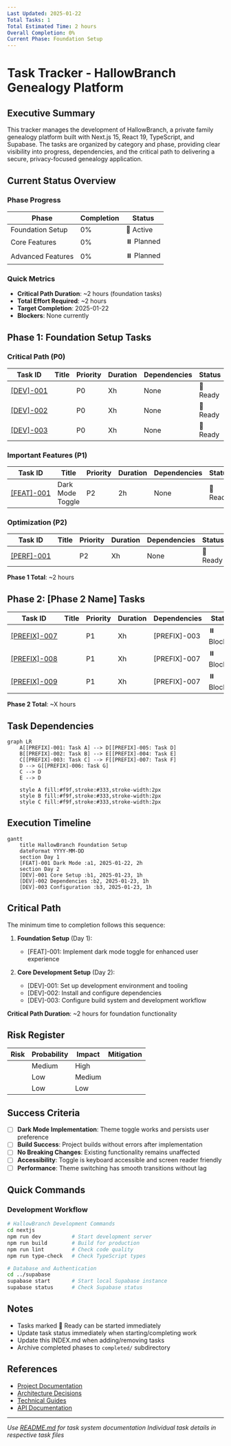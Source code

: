 ```yaml
---
Last Updated: 2025-01-22
Total Tasks: 1
Total Estimated Time: 2 hours
Overall Completion: 0%
Current Phase: Foundation Setup
---
```


# Task Tracker - HallowBranch Genealogy Platform

## Executive Summary

This tracker manages the development of HallowBranch, a private family genealogy platform built with Next.js 15, React 19, TypeScript, and Supabase. The tasks are organized by category and phase, providing clear visibility into progress, dependencies, and the critical path to delivering a secure, privacy-focused genealogy application.

## Current Status Overview

### Phase Progress

| Phase             | Completion | Status     |
| ----------------- | ---------- | ---------- |
| Foundation Setup  | 0%         | 🔄 Active  |
| Core Features     | 0%         | ⏸️ Planned |
| Advanced Features | 0%         | ⏸️ Planned |

### Quick Metrics

- **Critical Path Duration**: ~2 hours (foundation tasks)
- **Total Effort Required**: ~2 hours
- **Target Completion**: 2025-01-22
- **Blockers**: None currently

## Phase 1: Foundation Setup Tasks

### Critical Path (P0)

| Task ID                         | Title              | Priority | Duration | Dependencies | Status   |
| ------------------------------- | ------------------ | -------- | -------- | ------------ | -------- |
| [[DEV]-001](dev/[DEV]-001-*.md) | <Brief task title> | P0       | Xh       | None         | 🔄 Ready |
| [[DEV]-002](dev/[DEV]-002-*.md) | <Brief task title> | P0       | Xh       | None         | 🔄 Ready |
| [[DEV]-003](dev/[DEV]-003-*.md) | <Brief task title> | P0       | Xh       | None         | 🔄 Ready |

### Important Features (P1)

| Task ID                                                  | Title            | Priority | Duration | Dependencies | Status   |
| -------------------------------------------------------- | ---------------- | -------- | -------- | ------------ | -------- |
| [[FEAT]-001](features/[FEAT]-001-implement-dark-mode.md) | Dark Mode Toggle | P2       | 2h       | None         | 🔄 Ready |

### Optimization (P2)

| Task ID                            | Title              | Priority | Duration | Dependencies | Status   |
| ---------------------------------- | ------------------ | -------- | -------- | ------------ | -------- |
| [[PERF]-001](perf/[PERF]-001-*.md) | <Brief task title> | P2       | Xh       | None         | 🔄 Ready |

**Phase 1 Total**: ~2 hours

## Phase 2: [Phase 2 Name] Tasks

| Task ID                                      | Title              | Priority | Duration | Dependencies | Status     |
| -------------------------------------------- | ------------------ | -------- | -------- | ------------ | ---------- |
| [[PREFIX]-007]([category]/[PREFIX]-007-*.md) | <Brief task title> | P1       | Xh       | [PREFIX]-003 | ⏸️ Blocked |
| [[PREFIX]-008]([category]/[PREFIX]-008-*.md) | <Brief task title> | P1       | Xh       | [PREFIX]-007 | ⏸️ Blocked |
| [[PREFIX]-009]([category]/[PREFIX]-009-*.md) | <Brief task title> | P1       | Xh       | [PREFIX]-007 | ⏸️ Blocked |

**Phase 2 Total**: ~X hours

## Task Dependencies

```mermaid
graph LR
    A[[PREFIX]-001: Task A] --> D[[PREFIX]-005: Task D]
    B[[PREFIX]-002: Task B] --> E[[PREFIX]-004: Task E]
    C[[PREFIX]-003: Task C] --> F[[PREFIX]-007: Task F]
    D --> G[[PREFIX]-006: Task G]
    C --> D
    E --> D

    style A fill:#f9f,stroke:#333,stroke-width:2px
    style B fill:#f9f,stroke:#333,stroke-width:2px
    style C fill:#f9f,stroke:#333,stroke-width:2px
```

## Execution Timeline

```mermaid
gantt
    title HallowBranch Foundation Setup
    dateFormat YYYY-MM-DD
    section Day 1
    [FEAT]-001 Dark Mode :a1, 2025-01-22, 2h
    section Day 2
    [DEV]-001 Core Setup :b1, 2025-01-23, 1h
    [DEV]-002 Dependencies :b2, 2025-01-23, 1h
    [DEV]-003 Configuration :b3, 2025-01-23, 1h
```

## Critical Path

The minimum time to completion follows this sequence:

1. **Foundation Setup** (Day 1):

   - [FEAT]-001: Implement dark mode toggle for enhanced user experience

2. **Core Development Setup** (Day 2):

   - [DEV]-001: Set up development environment and tooling
   - [DEV]-002: Install and configure dependencies
   - [DEV]-003: Configure build system and development workflow

**Critical Path Duration**: ~2 hours for foundation functionality

## Risk Register

| Risk               | Probability | Impact | Mitigation            |
| ------------------ | ----------- | ------ | --------------------- |
| <Risk description> | Medium      | High   | <Mitigation strategy> |
| <Risk description> | Low         | Medium | <Mitigation strategy> |
| <Risk description> | Low         | Low    | <Mitigation strategy> |

## Success Criteria

- [ ] **Dark Mode Implementation**: Theme toggle works and persists user preference
- [ ] **Build Success**: Project builds without errors after implementation
- [ ] **No Breaking Changes**: Existing functionality remains unaffected
- [ ] **Accessibility**: Toggle is keyboard accessible and screen reader friendly
- [ ] **Performance**: Theme switching has smooth transitions without lag

## Quick Commands

### Development Workflow

```bash
# HallowBranch Development Commands
cd nextjs
npm run dev          # Start development server
npm run build        # Build for production
npm run lint         # Check code quality
npm run type-check   # Check TypeScript types

# Database and Authentication
cd ../supabase
supabase start       # Start local Supabase instance
supabase status      # Check Supabase status
```

## Notes

- Tasks marked 🔄 Ready can be started immediately
- Update task status immediately when starting/completing work
- Update this INDEX.md when adding/removing tasks
- Archive completed phases to `completed/` subdirectory

## References

- [Project Documentation](../../README.md)
- [Architecture Decisions](../../decisions/)
- [Technical Guides](../../docs/)
- [API Documentation](../../api/)

---

_Use [README.md](README.md) for task system documentation_
_Individual task details in respective task files_
